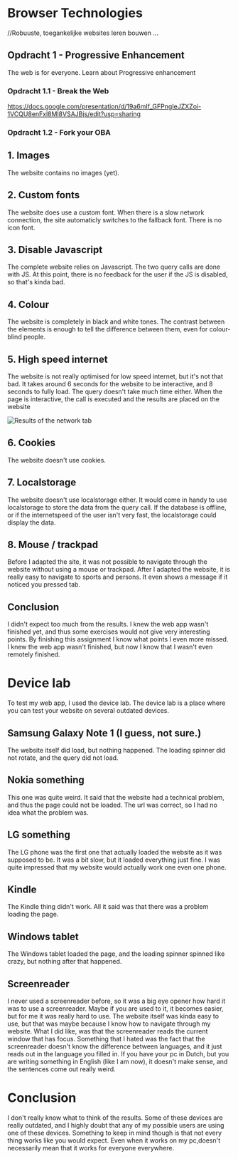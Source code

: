 # Browser Technologies
//Robuuste, toegankelijke websites leren bouwen …

## Opdracht 1 - Progressive Enhancement
The web is for everyone. Learn about Progressive enhancement

### Opdracht 1.1 - Break the Web

https://docs.google.com/presentation/d/19a6mIf_GFPngIeJZXZoi-1VCQU8enFxl8Ml8VSAJBjs/edit?usp=sharing

### Opdracht 1.2 - Fork your OBA

## 1. Images
The website contains no images (yet). 

## 2. Custom fonts
The website does use a custom font. When there is a slow network connection, the site automaticly switches to the fallback font. There is no icon font.

## 3. Disable Javascript
The complete website relies on Javascript. The two query calls are done with JS. At this point, there is no feedback for the user if the JS is disabled, so that's kinda bad.

## 4. Colour
The website is completely in black and white tones. The contrast between the elements is enough to tell the difference between them, even for colour-blind people. 

## 5. High speed internet
The website is not really optimised for low speed internet, but it's not that bad. It takes around 6 seconds for the website to be interactive, and 8 seconds to fully load. The query doesn't take much time either. When the page is interactive, the call is executed and the results are placed on the website

![Results of the network tab](https://i.imgur.com/kDSgsuJ)

## 6. Cookies
The website doesn't use cookies. 

## 7. Localstorage
The website doesn't use localstorage either. It would come in handy to use localstorage to store the data from the query call. If the database is offline, or if the internetspeed of the user isn't very fast, the localstorage could display the data.

## 8. Mouse / trackpad
Before I adapted the site, it was not possible to navigate through the website without using a mouse or trackpad. After I adapted the website, it is really easy to navigate to sports and persons. It even shows a message if it noticed you pressed tab.

## Conclusion
I didn't expect too much from the results. I knew the web app wasn't finished yet, and thus some exercises would not give very interesting points. By finishing this assignment I know what points I even more missed. I knew the web app wasn't finished, but now I know that I wasn't even remotely finished.

# Device lab
To test my web app, I used the device lab. The device lab is a place where you can test your website on several outdated devices.

## Samsung Galaxy Note 1 (I guess, not sure.)
The website itself did load, but nothing happened. The loading spinner did not rotate, and the query did not load. 

## Nokia something
This one was quite weird. It said that the website had a technical problem, and thus the page could not be loaded. The url was correct, so I had no idea what the problem was.

## LG something
The LG phone was the first one that actually loaded the website as it was supposed to be. It was a bit slow, but it loaded everything just fine. I was quite impressed that my website would actually work one even one phone.

## Kindle
The Kindle thing didn't work. All it said was that there was a problem loading the page.

## Windows tablet
The Windows tablet loaded the page, and the loading spinner spinned like crazy, but nothing after that happened.

## Screenreader
I never used a screenreader before, so it was a big eye opener how hard it was to use a screenreader. Maybe if you are used to it, it becomes easier, but for me it was really hard to use. The website itself was kinda easy to use, but that was maybe because I know how to navigate through my website. What I did like, was that the screenreader reads the current window that has focus. Something that I hated was the fact that the screenreader doesn't know the difference between languages, and it just reads out in the language you filled in. If you have your pc in Dutch, but you are writing something in English (like I am now), it doesn't make sense, and the sentences come out really weird.

# Conclusion
I don't really know what to think of the results. Some of these devices are really outdated, and I highly doubt that any of my possible users are using one of these devices. Something to keep in mind though is that not every thing works like you would expect. Even when it works on my pc,doesn't necessarily mean that it works for everyone everywhere.
